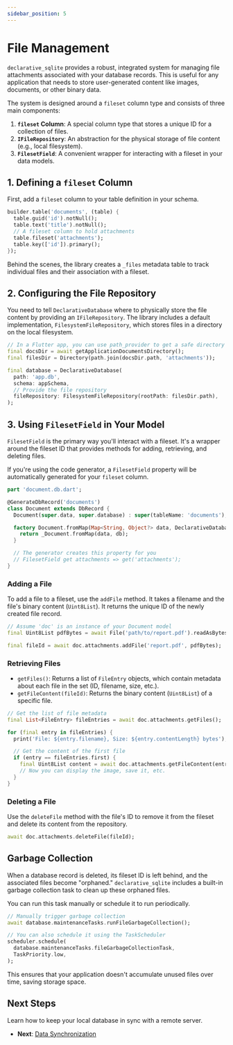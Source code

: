 ```yaml
---
sidebar_position: 5
---
```


# File Management

`declarative_sqlite` provides a robust, integrated system for managing file attachments associated with your database records. This is useful for any application that needs to store user-generated content like images, documents, or other binary data.

The system is designed around a `fileset` column type and consists of three main components:
1.  **`fileset` Column**: A special column type that stores a unique ID for a collection of files.
2.  **`IFileRepository`**: An abstraction for the physical storage of file content (e.g., local filesystem).
3.  **`FilesetField`**: A convenient wrapper for interacting with a fileset in your data models.

## 1. Defining a `fileset` Column

First, add a `fileset` column to your table definition in your schema.

```dart title="lib/database/schema.dart"
builder.table('documents', (table) {
  table.guid('id').notNull();
  table.text('title').notNull();
  // A fileset column to hold attachments
  table.fileset('attachments');
  table.key(['id']).primary();
});
```

Behind the scenes, the library creates a `_files` metadata table to track individual files and their association with a fileset.

## 2. Configuring the File Repository

You need to tell `DeclarativeDatabase` where to physically store the file content by providing an `IFileRepository`. The library includes a default implementation, `FilesystemFileRepository`, which stores files in a directory on the local filesystem.

```dart
// In a Flutter app, you can use path_provider to get a safe directory
final docsDir = await getApplicationDocumentsDirectory();
final filesDir = Directory(path.join(docsDir.path, 'attachments'));

final database = DeclarativeDatabase(
  path: 'app.db',
  schema: appSchema,
  // Provide the file repository
  fileRepository: FilesystemFileRepository(rootPath: filesDir.path),
);
```

## 3. Using `FilesetField` in Your Model

`FilesetField` is the primary way you'll interact with a fileset. It's a wrapper around the fileset ID that provides methods for adding, retrieving, and deleting files.

If you're using the code generator, a `FilesetField` property will be automatically generated for your `fileset` column.

```dart title="lib/models/document.dart"
part 'document.db.dart';

@GenerateDbRecord('documents')
class Document extends DbRecord {
  Document(super.data, super.database) : super(tableName: 'documents');

  factory Document.fromMap(Map<String, Object?> data, DeclarativeDatabase db) {
    return _Document.fromMap(data, db);
  }

  // The generator creates this property for you
  // FilesetField get attachments => get('attachments');
}
```

### Adding a File

To add a file to a fileset, use the `addFile` method. It takes a filename and the file's binary content (`Uint8List`). It returns the unique ID of the newly created file record.

```dart
// Assume 'doc' is an instance of your Document model
final Uint8List pdfBytes = await File('path/to/report.pdf').readAsBytes();

final fileId = await doc.attachments.addFile('report.pdf', pdfBytes);
```

### Retrieving Files

- `getFiles()`: Returns a list of `FileEntry` objects, which contain metadata about each file in the set (ID, filename, size, etc.).
- `getFileContent(fileId)`: Returns the binary content (`Uint8List`) of a specific file.

```dart
// Get the list of file metadata
final List<FileEntry> fileEntries = await doc.attachments.getFiles();

for (final entry in fileEntries) {
  print('File: ${entry.filename}, Size: ${entry.contentLength} bytes');

  // Get the content of the first file
  if (entry == fileEntries.first) {
    final Uint8List content = await doc.attachments.getFileContent(entry.id);
    // Now you can display the image, save it, etc.
  }
}
```

### Deleting a File

Use the `deleteFile` method with the file's ID to remove it from the fileset and delete its content from the repository.

```dart
await doc.attachments.deleteFile(fileId);
```

## Garbage Collection

When a database record is deleted, its fileset ID is left behind, and the associated files become "orphaned." `declarative_sqlite` includes a built-in garbage collection task to clean up these orphaned files.

You can run this task manually or schedule it to run periodically.

```dart
// Manually trigger garbage collection
await database.maintenanceTasks.runFileGarbageCollection();

// You can also schedule it using the TaskScheduler
scheduler.schedule(
  database.maintenanceTasks.fileGarbageCollectionTask,
  TaskPriority.low,
);
```

This ensures that your application doesn't accumulate unused files over time, saving storage space.

## Next Steps

Learn how to keep your local database in sync with a remote server.

- **Next**: [Data Synchronization](./data-synchronization.md)
